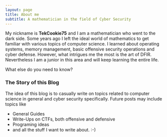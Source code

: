 ```yaml
---
layout: page
title: About me
subtitle: A mathematician in the field of Cyber Security
---
```


My nickname is **TekCookie75** and I am a mathematician who went to the dark side. Some years ago I left the ideal world of mathematics to get familiar with various topics of computer science. I learned about operating systems, memory management, basic offensive security operations and cyber defense. However, what intrigues me the most is the art of DFIR. Nevertheless I am a junior in this area and will keep learning the entire life.

What else do you need to know?

### The Story of this Blog

The idea of this blog is to casually write on topics related to computer science in general and cyber security specifically. Future posts may include topics like
- General Guides
- Write-Ups on CTFs, both offensive and defensive
- Programing ideas
- and all the stuff I want to write about. :-)

